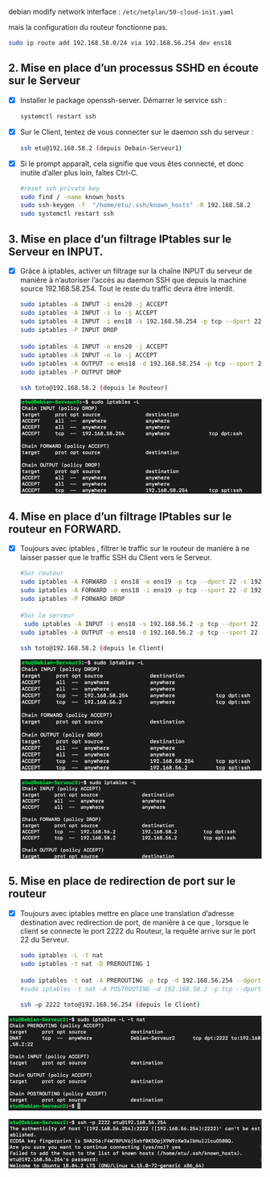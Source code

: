 debian modify network interface : `/etc/netplan/50-cloud-init.yaml`

mais la configuration du routeur fonctionne pas.

```bash
sudo ip route add 192.168.58.0/24 via 192.168.56.254 dev ens18
```

## 2. Mise en place d’un processus SSHD en écoute sur le Serveur

* [x] Installer le package openssh-server. Démarrer le service ssh :

  ```bash
  systemctl restart ssh
  ```

* [x] Sur le Client, tentez de vous connecter sur le daemon ssh du serveur :

  ```bash
  ssh etu@192.168.58.2 (depuis Debain-Serveur1)
  ```

* [x] Si le prompt apparaît, cela signifie que vous êtes connecté, et donc inutile d’aller plus loin, faîtes Ctrl-C.

  ```bash
  #reset ssh private key
  sudo find / -name known_hosts
  sudo ssh-keygen -f  "/home/etu/.ssh/known_hosts" -R 192.168.58.2
  sudo systemctl restart ssh
  ```

  

## 3. Mise en place d’un filtrage IPtables sur le Serveur en INPUT.

* [x] Grâce à iptables, activer un filtrage sur la chaîne INPUT du serveur de manière à n’autoriser l’accès au daemon SSH que depuis la machine source 192.168.58.254. Tout le reste du traffic devra être interdit.

  ```bash
  sudo iptables -A INPUT -i ens20 -j ACCEPT
  sudo iptables -A INPUT -i lo -j ACCEPT
  sudo iptables -A INPUT -i ens18 -s 192.168.58.254 -p tcp --dport 22 -j ACCEPT
  sudo iptables -P INPUT DROP
  
  sudo iptables -A INPUT -o ens20 -j ACCEPT
  sudo iptables -A INPUT -o lo -j ACCEPT
  sudo iptables -A OUTPUT -o ens18 -d 192.168.58.254 -p tcp --sport 22 -j ACCEPT
  sudo iptables -P OUTPUT DROP
  ```

  ```bash
  ssh toto@192.168.58.2 (depuis le Routeur)
  ```

  ![image-20191230165519600](./img/image-20191230165519600.png)

## 4. Mise en place d’un filtrage IPtables sur le routeur en FORWARD.

* [x] Toujours avec iptables , filtrer le traffic sur le routeur de manière à ne laisser passer que le traffic SSH du Client vers le Serveur.

  ```bash
  #Sur routeur
  sudo iptables -A FORWARD -i ens18 -o ens19 -p tcp --dport 22 -s 192.168.56.2 -d 192.168.58.2 -j ACCEPT
  sudo iptables -A FORWARD -o ens18 -i ens19 -p tcp --sport 22 -d 192.168.56.2 -s 192.168.58.2 -j ACCEPT
  sudo iptables -P FORWARD DROP
  
  #Sur le serveur
   sudo iptables -A INPUT -i ens18 -s 192.168.56.2 -p tcp --dport 22 -j ACCEPT
  sudo iptables -A OUTPUT -o ens18 -d 192.168.56.2 -p tcp --sport 22 -j ACCEPT
  ```

  ```bash
  ssh toto@192.168.58.2 (depuis le Client)
  ```

  ![image-20191230173625940](./img/image-20191230173625940.png)

  ![image-20191230173647111](./img/image-20191230173647111.png)

## 5. Mise en place de redirection de port sur le routeur

* [x] Toujours avec iptables mettre en place une translation d’adresse destination avec redirection de port, de manière à ce que , lorsque le client se connecte le port 2222 du Routeur, la requête arrive sur le port 22 du Serveur.

  ```bash
  sudo iptables -L -t nat
  sudo iptables -t nat -D PREROUTING 1
  
  sudo iptables -t nat -A PREROUTING -p tcp -d 192.168.56.254 --dport 2222 -j DNAT --to-destination 192.168.58.2:22
  #sudo iptables -t nat -A POSTROUTING -d 192.168.58.2 -p tcp --dport 22 -j SNAT --to-source 192.168.56.254:2222
  ```

  ```bash
  ssh –p 2222 toto@192.168.56.254 (depuis le Client)
  ```

![image-20191231112334889](./img/image-20191231112334889.png)

![image-20191231112402657](./img/image-20191231112402657.png)